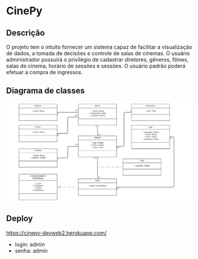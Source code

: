 # CinePy

## Descrição

O projeto tem o intuito fornecer um sistema capaz de facilitar a visualização de dados, a tomada de decisões e controle de salas de cinemas. O usuário administrador possuirá o privilégio de cadastrar diretores, gêneros, filmes, salas de cinema, horário de sessões e sessões. O usuário padrão poderá efetuar a compra de ingressos.

## Diagrama de classes

![Diagrama de classes](IMG/class_diagram.png)

## Deploy

https://cinepy-devweb2.herokuapp.com/

- login: admin
- senha: admin

